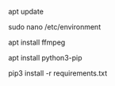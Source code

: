 apt update

sudo nano /etc/environment

apt install ffmpeg

apt install python3-pip

pip3 install -r requirements.txt
